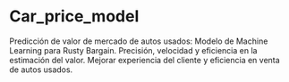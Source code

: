 # Car_price_model
Predicción de valor de mercado de autos usados: Modelo de Machine Learning para Rusty Bargain. Precisión, velocidad y eficiencia en la estimación del valor. Mejorar experiencia del cliente y eficiencia en venta de autos usados.

